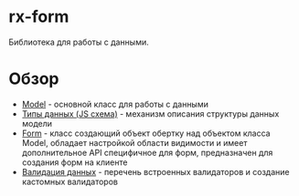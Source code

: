 # rx-form
Библиотека для работы с данными.

# Обзор
- [Model](model.md) - основной класс для работы с данными
- [Типы данных (JS схема)](types.md) - механизм описания структуры данных модели 
- [Form](form.md) - класс создающий объект обертку над объектом класса Model, обладает настройкой 
области видимости и имеет дополнительное API специфичное для форм, предназначен для создания 
форм на клиенте
- [Валидация данных](validators.md) - перечень встроенных валидаторов и создание 
кастомных валидаторов